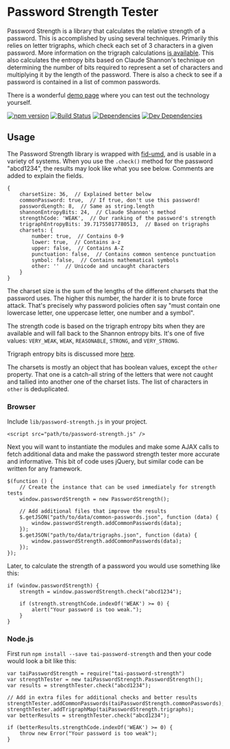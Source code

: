 Password Strength Tester
========================

Password Strength is a library that calculates the relative strength of a password.  This is accomplished by using several techniques.  Primarily this relies on letter trigraphs, which check each set of 3 characters in a given password.  More information on the trigraph calculations [is available](data/README.md).  This also calculates the entropy bits based on Claude Shannon's technique on determining the number of bits required to represent a set of characters and multiplying it by the length of the password.  There is also a check to see if a password is contained in a list of common passwords.

There is a wonderful [demo page](http://tests-always-included.github.io/password-strength) where you can test out the technology yourself.

[![npm version][npm-badge]][npm-link]
[![Build Status][travis-badge]][travis-link]
[![Dependencies][dependencies-badge]][dependencies-link]
[![Dev Dependencies][devdependencies-badge]][devdependencies-link]


Usage
-----

The Password Strength library is wrapped with [fid-umd], and is usable in a variety of systems.  When you use the `.check()` method for the password "abcd1234", the results may look like what you see below.  Comments are added to explain the fields.

    {
        charsetSize: 36,  // Explained better below
        commonPassword: true,  // If true, don't use this password!
        passwordLength: 8,  // Same as string.length
        shannonEntropyBits: 24,  // Claude Shannon's method
        strengthCode: 'WEAK',  // Our ranking of the password's strength
        trigraphEntropyBits: 39.71755017780513,  // Based on trigraphs
        charsets: {
            number: true,  // Contains 0-9
            lower: true,  // Contains a-z
            upper: false,  // Contains A-Z
            punctuation: false,  // Contains common sentence punctuation
            symbol: false,  // Contains mathematical symbols
            other: ''  // Unicode and uncaught characters
        }
    }

The charset size is the sum of the lengths of the different charsets that the password uses.  The higher this number, the harder it is to brute force attack.  That's precisely why password policies often say "must contain one lowercase letter, one uppercase letter, one number and a symbol".

The strength code is based on the trigraph entropy bits when they are available and will fall back to the Shannon entropy bits.  It's one of five values:  `VERY_WEAK`, `WEAK`, `REASONABLE`, `STRONG`, and `VERY_STRONG`.

Trigraph entropy bits is discussed more [here](data/README.md).

The charsets is mostly an object that has boolean values, except the `other` property.  That one is a catch-all string of the letters that were not caught and tallied into another one of the charset lists.  The list of characters in `other` is deduplicated.


### Browser

Include `lib/password-strength.js` in your project.

    <script src="path/to/password-strength.js" />

Next you will want to instantiate the modules and make some AJAX calls to fetch additional data and make the password strength tester more accurate and informative.  This bit of code uses jQuery, but similar code can be written for any framework.

    $(function () {
        // Create the instance that can be used immediately for strength tests
        window.passwordStrength = new PasswordStrength();

        // Add additional files that improve the results
        $.getJSON("path/to/data/common-passwords.json", function (data) {
            window.passwordStrength.addCommonPasswords(data);
        });
        $.getJSON("path/to/data/trigraphs.json", function (data) {
            window.passwordStrength.addCommonPasswords(data);
        });
    });

Later, to calculate the strength of a password you would use something like this:

    if (window.passwordStrength) {
        strength = window.passwordStrength.check("abcd1234");

        if (strength.strengthCode.indexOf('WEAK') >= 0) {
            alert("Your password is too weak.");
        }
    }


### Node.js

First run `npm install --save tai-password-strength` and then your code would look a bit like this:

    var taiPasswordStrength = require("tai-password-strength")
    var strengthTester = new taiPasswordStrength.PasswordStrength();
    var results = strengthTester.check("abcd1234");

    // Add in extra files for additional checks and better results
    strengthTester.addCommonPasswords(taiPasswordStrength.commonPasswords);
    strengthTester.addTrigraphMap(taiPasswordStrength.trigraphs);
    var betterResults = strengthTester.check("abcd1234");

    if (betterResults.strengthCode.indexOf('WEAK') >= 0) {
        throw new Error("Your password is too weak");
    }


[dependencies-badge]: https://img.shields.io/david/tests-always-included/password-strength.svg
[dependencies-link]: https://david-dm.org/tests-always-included/password-strength
[devdependencies-badge]: https://img.shields.io/david/dev/tests-always-included/password-strength.svg
[devdependencies-link]: https://david-dm.org/tests-always-included/password-strength#info=devDependencies
[fid-umd]: https://github.com/fidian/fid-umd
[npm-badge]: https://img.shields.io/npm/v/tai-password-strength.svg
[npm-link]: https://npmjs.org/package/tai-password-strength
[travis-badge]: https://img.shields.io/travis/tests-always-included/password-strength/master.svg
[travis-link]: http://travis-ci.org/tests-always-included/password-strength

